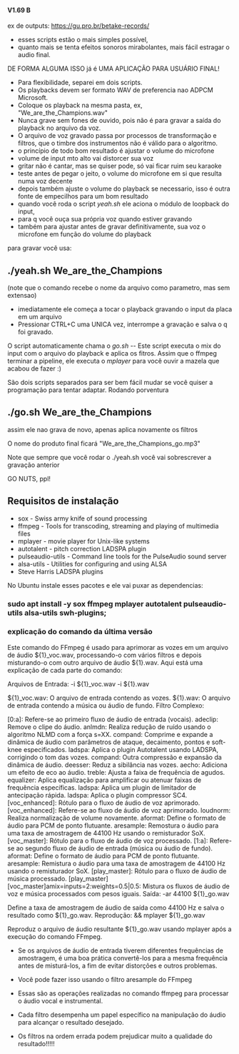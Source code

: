 #### V1.69 B


ex de outputs: https://gu.pro.br/betake-records/

 * esses scripts estão o mais simples possível,
 * quanto mais se tenta efeitos sonoros mirabolantes, mais fácil estragar o audio final. 

DE FORMA ALGUMA ISSO já é UMA APLICAÇÃO PARA USUÁRIO FINAL!


* Para flexibilidade, separei em dois scripts. 
* Os playbacks devem ser formato WAV de preferencia nao ADPCM Microsoft.
* Coloque os playback na mesma pasta, ex, "We_are_the_Champions.wav"
* Nunca grave sem fones de ouvido, pois não é para gravar a saída do playback no arquivo da voz.
* O arquivo de voz gravado passa por processos de transformação e filtros, que o timbre dos instrumentos não é válido para o algoritmo.
* o princípio de todo bom resultado é ajustar o volume do microfone
* volume de input mto alto vai distorcer sua voz
* gritar não é cantar, mas se quiser pode, só vai ficar ruim seu karaoke
* teste antes de pegar o  jeito, o volume do microfone em si que resulta numa voz decente
* depois também ajuste o volume do playback se necessario, isso é outra fonte de empecilhos para um bom resultado
* quando você roda o script *yeah.sh* ele aciona o módulo de loopback do input,
* para q você ouça sua própria voz quando estiver gravando
* também para ajustar antes de gravar definitivamente, sua voz o microfone em função do volume do playback

para gravar você usa: 

## ./yeah.sh  We_are_the_Champions 

(note que o comando recebe o nome da arquivo como parametro, mas sem extensao)

* imediatamente ele começa a tocar o playback gravando o input da placa em um arquivo
* Pressionar CTRL+C uma UNICA vez, interrompe a gravação e salva o q foi gravado.

O script automaticamente chama o *go.sh* -- Este script executa o mix do input com o arquivo do playback e aplica os fitros.
Assim que o ffmpeg terminar a pipeline, ele executa o *mplayer* para você ouvir a mazela que acabou de fazer :)

São dois scripts separados para ser bem fácil mudar se você quiser a programação para tentar adaptar.
Rodando porventura 

## ./go.sh  We_are_the_Champions 

assim ele nao grava de novo, apenas aplica novamente os filtros

O nome do produto final ficará  "We_are_the_Champions_go.mp3"

Note que sempre que você rodar o ./yeah.sh você vai sobrescrever a gravação anterior

GO NUTS, ppl!

## Requisitos de instalação

* sox - Swiss army knife of sound processing
* ffmpeg - Tools for transcoding, streaming and playing of multimedia files
* mplayer - movie player for Unix-like systems
* autotalent -  pitch correction LADSPA plugin
* pulseaudio-utils - Command line tools for the PulseAudio sound server
* alsa-utils - Utilities for configuring and using ALSA
* Steve Harris LADSPA plugins

No Ubuntu instale esses pacotes e ele vai puxar as dependencias: 

### sudo apt install -y sox ffmpeg mplayer autotalent pulseaudio-utils alsa-utils swh-plugins;

### explicação do comando da última versão


Este comando do FFmpeg é usado para aprimorar as vozes em um arquivo de áudio ${1}_voc.wav, processando-o com vários filtros e depois misturando-o com outro arquivo de áudio ${1}.wav. Aqui está uma explicação de cada parte do comando:

Arquivos de Entrada: -i ${1}_voc.wav -i ${1}.wav

${1}_voc.wav: O arquivo de entrada contendo as vozes.
${1}.wav: O arquivo de entrada contendo a música ou áudio de fundo.
Filtro Complexo:

[0:a]: Refere-se ao primeiro fluxo de áudio de entrada (vocais).
adeclip: Remove o clipe do áudio.
anlmdn: Realiza redução de ruído usando o algoritmo NLMD com a força s=XX.
compand: Comprime e expande a dinâmica de áudio com parâmetros de ataque, decaimento, pontos e soft-knee especificados.
ladspa: Aplica o plugin Autotalent usando LADSPA, corrigindo o tom das vozes.
compand: Outra compressão e expansão da dinâmica de áudio.
deesser: Reduz a sibilância nas vozes.
aecho: Adiciona um efeito de eco ao áudio.
treble: Ajusta a faixa de frequência de agudos.
equalizer: Aplica equalização para amplificar ou atenuar faixas de frequência específicas.
ladspa: Aplica um plugin de limitador de antecipação rápida.
ladspa: Aplica o plugin compressor SC4.
[voc_enhanced]: Rótulo para o fluxo de áudio de voz aprimorado.
[voc_enhanced]: Refere-se ao fluxo de áudio de voz aprimorado.
loudnorm: Realiza normalização de volume novamente.
aformat: Define o formato de áudio para PCM de ponto flutuante.
aresample: Remostura o áudio para uma taxa de amostragem de 44100 Hz usando o remisturador SoX.
[voc_master]: Rótulo para o fluxo de áudio de voz processado.
[1:a]: Refere-se ao segundo fluxo de áudio de entrada (música ou áudio de fundo).
aformat: Define o formato de áudio para PCM de ponto flutuante.
aresample: Remistura o áudio para uma taxa de amostragem de 44100 Hz usando o remisturador SoX.
[play_master]: Rótulo para o fluxo de áudio de música processado.
[play_master][voc_master]amix=inputs=2:weights=0.5|0.5: Mistura os fluxos de áudio de voz e música processados com pesos iguais.
Saída: -ar 44100 ${1}_go.wav

Define a taxa de amostragem de áudio de saída como 44100 Hz e salva o resultado como ${1}_go.wav.
Reprodução: && mplayer ${1}_go.wav

Reproduz o arquivo de áudio resultante ${1}_go.wav usando mplayer após a execução do comando FFmpeg.

* Se os arquivos de áudio de entrada tiverem diferentes frequências de amostragem, é uma boa prática convertê-los para a mesma frequência antes de misturá-los, a fim de evitar distorções e outros problemas.
* Você pode fazer isso usando o filtro aresample do FFmpeg
 
* Essas são as operações realizadas no comando ffmpeg para processar o áudio vocal e instrumental. 
* Cada filtro desempenha um papel específico na manipulação do áudio para alcançar o resultado desejado.
* Os filtros na ordem errada podem prejudicar muito a qualidade do resultado!!!!!

